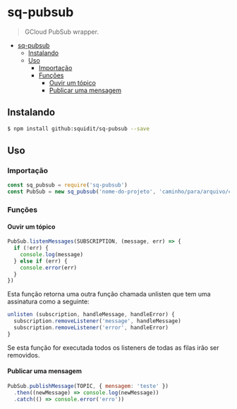 # sq-pubsub
> GCloud PubSub wrapper.

<!-- TOC -->

- [sq-pubsub](#sq-pubsub)
  - [Instalando](#instalando)
  - [Uso](#uso)
    - [Importação](#importação)
    - [Funções](#funções)
      - [Ouvir um tópico](#ouvir-um-tópico)
      - [Publicar uma mensagem](#publicar-uma-mensagem)

<!-- /TOC -->

## Instalando
```sh
$ npm install github:squidit/sq-pubsub --save
```

## Uso

### Importação

```js
const sq_pubsub = require('sq-pubsub')
const PubSub = new sq_pubsub('nome-do-projeto', 'caminho/para/arquivo/credentials.json')
```

### Funções

#### Ouvir um tópico

```js
PubSub.listenMessages(SUBSCRIPTION, (message, err) => {
  if (!err) {
    console.log(message)
  } else if (err) {
    console.error(err)
  }
})
```

Esta função retorna uma outra função chamada unlisten que tem uma assinatura como a seguinte:

```js
unlisten (subscription, handleMessage, handleError) {
  subscription.removeListener('message', handleMessage)
  subscription.removeListener('error', handleError)
}
```

Se esta função for executada todos os listeners de todas as filas irão ser removidos.

#### Publicar uma mensagem

```js
PubSub.publishMessage(TOPIC, { mensagem: 'teste' })
  .then((newMessage) => console.log(newMessage))
  .catch(() => console.error('erro'))
```